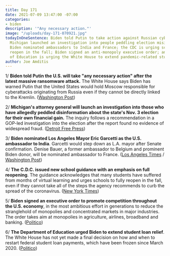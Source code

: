 ```yaml
---
title: Day 171
date: 2021-07-09 13:47:00 -07:00
categories:
- biden
description: '"Any necessary action."'
image: "/uploads/day-171-070921.jpg"
todayInOneSentence: Biden told Putin to take action against Russian cyberattacks;
  Michigan launched an investigation into people peddling election misinformation;
  Biden nominated ambassadors to India and France; the CDC is urging schools to fully
  reopen in the fall; Biden signed an anti-monopoly executive order; and the Dept.
  of Education is urging the White House to extend pandemic-related student loan relief.
author: Joe Amditis
---
```


1/ **Biden told Putin the U.S. will take "any necessary action" after the latest massive ransomware attack.** The White House says Biden has warned Putin that the United States would hold Moscow responsible for cyberattacks originating from Russia even if they cannot be directly linked to the Kremlin. ([Washington Post](https://www.washingtonpost.com/politics/russia-united-states-ransomware-attacks-biden/2021/07/09/034ac07e-e0d7-11eb-b507-697762d090dd_story.html))

2/ **Michigan's attorney general will launch an investigation into those who have allegedly peddled disinformation about the state's Nov. 3 election for their own financial gain.** The inquiry follows a recommendation in a GOP-led investigation into the election after the report found no evidence of widespread fraud. ([Detroit Free Press](https://www.freep.com/story/news/politics/2021/07/08/michigan-ag-investigate-antrim-election-fraud-claims/7906509002/))

3/ **Biden nominated Los Angeles Mayor Eric Garcetti as the U.S. ambassador to India**. Garcetti would step down as L.A. mayor after Senate confirmation. Denise Bauer, a former ambassador to Belgium and prominent Biden donor, will be nominated ambassador to France. ([Los Angeles Times](https://www.latimes.com/california/story/2021-07-09/la-mayor-garcetti-nominated-us-india-ambassador-biden) / [Washington Post](https://www.washingtonpost.com/politics/2021/07/09/garcetti-india-ambassador-india/))

4/ **The C.D.C. issued new school guidance with an emphasis on full reopening**. The guidance acknowledges that many students have suffered from months of virtual learning and urges schools to fully reopen in the fall, even if they cannot take all of the steps the agency recommends to curb the spread of the coronavirus. ([New York Times](https://www.nytimes.com/2021/07/09/health/cdc-schools-reopening-guidelines.html))

5/ **Biden signed an executive order to promote competition throughout the U.S. economy**, in the most ambitious effort in generations to reduce the stranglehold of monopolies and concentrated markets in major industries. The order takes aim at monopolies in agriculture, airlines, broadband and banking. ([Politico](https://www.politico.com/news/2021/07/08/biden-assault-monopolies-498876))

6/ **The Department of Education urged Biden to extend student loan relief**. The White House has not yet made a final decision on how and when to restart federal student loan payments, which have been frozen since March 2020. ([Politico](https://www.politico.com/news/2021/07/09/student-loan-relief-extension-498942))